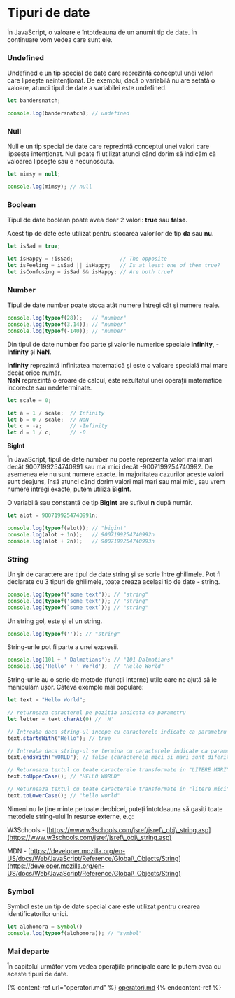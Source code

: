 # Tipuri de date

&#x20;În JavaScript, o valoare e întotdeauna de un anumit tip de date. În continuare vom vedea care sunt ele.

### **Undefined**

Undefined e un tip special de date care reprezintă conceptul unei valori care lipsește neintenționat. De exemplu, dacă o variabilă nu are setată o valoare, atunci tipul de date a variabilei este undefined.

```javascript
let bandersnatch;

console.log(bandersnatch); // undefined
```

### Null

Null e un tip special de date care reprezintă conceptul unei valori care lipsește intenționat. Null poate fi utilizat atunci când dorim să indicăm că valoarea lipsește sau e necunoscută.

```javascript
let mimsy = null;

console.log(mimsy); // null
```

### Boolean

Tipul de date boolean poate avea doar 2 valori: **true** sau **false**.

Acest tip de date este utilizat pentru stocarea valorilor de tip **da** sau **nu**.

```javascript
let isSad = true;

let isHappy = !isSad;               // The opposite
let isFeeling = isSad || isHappy;   // Is at least one of them true?
let isConfusing = isSad && isHappy; // Are both true?
```

### Number

Tipul de date number poate stoca atât numere întregi cât și numere reale.

```javascript
console.log(typeof(28));   // "number"
console.log(typeof(3.14)); // "number"
console.log(typeof(-140)); // "number"
```

Din tipul de date number fac parte și valorile numerice speciale **Infinity**, **-Infinity** și **NaN**.

**Infinity** reprezintă infinitatea matematică și este o valoare specială mai mare decât orice număr.\
**NaN** reprezintă o eroare de calcul, este rezultatul unei operații matematice incorecte sau nedeterminate.

```javascript
let scale = 0;

let a = 1 / scale;  // Infinity
let b = 0 / scale;  // NaN
let c = -a;         // -Infinity
let d = 1 / c;      // -0
```

**BigInt**

În JavaScript, tipul de date number nu poate reprezenta valori mai mari decât 9007199254740991 sau mai mici decât -9007199254740992. De asemenea ele nu sunt numere exacte. În majoritatea cazurilor aceste valori sunt deajuns, însă atunci când dorim valori mai mari sau mai mici, sau vrem numere intregi exacte, putem utiliza **BigInt**.

O variabilă sau constantă de tip **BigInt** are sufixul **n** după număr.

```javascript
let alot = 9007199254740991n;

console.log(typeof(alot)); // "bigint"
console.log(alot + 1n));   // 9007199254740992n
console.log(alot + 2n));   // 9007199254740993n
```

### String

Un șir de caractere are tipul de date string și se scrie între ghilimele. Pot fi declarate cu 3 tipuri de ghilimele, toate creaza acelasi tip de date - string.

```javascript
console.log(typeof("some text")); // "string"
console.log(typeof('some text')); // "string"
console.log(typeof(`some text`)); // "string"
```

Un string gol, este și el un string.

```javascript
console.log(typeof('')); // "string"
```

String-urile pot fi parte a unei expresii.

```javascript
console.log(101 + ' Dalmatians'); // "101 Dalmatians"
console.log('Hello' + ' World');  // "Hello World"
```

String-urile au o serie de metode (funcții interne) utile care ne ajută să le manipulăm ușor. Câteva exemple mai populare:

```javascript
let text = "Hello World";

// returneaza caracterul pe pozitia indicata ca parametru
let letter = text.charAt(0) // 'H'

// Intreaba daca string-ul incepe cu caracterele indicate ca parametru
text.startsWith("Hello"); // true

// Intreaba daca string-ul se termina cu caracterele indicate ca parametru
text.endsWith("WORLD"); // false (caracterele mici si mari sunt diferite in js)

// Returneaza textul cu toate caracterele transformate in "LITERE MARI"
text.toUpperCase(); // "HELLO WORLD"

// Returneaza textul cu toate caracterele transformate in "litere mici"
text.toLowerCase(); // "hello world"
```

Nimeni nu le ține minte pe toate deobicei, puteți întotdeauna să gasiți toate metodele string-ului în resurse externe, e.g:

W3Schools - [https://www.w3schools.com/jsref/jsref\_obj\_string.asp](https://www.w3schools.com/jsref/jsref\_obj\_string.asp)

MDN - [https://developer.mozilla.org/en-US/docs/Web/JavaScript/Reference/Global\_Objects/String](https://developer.mozilla.org/en-US/docs/Web/JavaScript/Reference/Global\_Objects/String)

### Symbol

Symbol este un tip de date special care este utilizat pentru crearea identificatorilor unici.

```javascript
let alohomora = Symbol()
console.log(typeof(alohomora)); // "symbol"
```

### Mai departe

În capitolul următor vom vedea operațiile principale care le putem avea cu aceste tipuri de date.

{% content-ref url="operatori.md" %}
[operatori.md](operatori.md)
{% endcontent-ref %}

